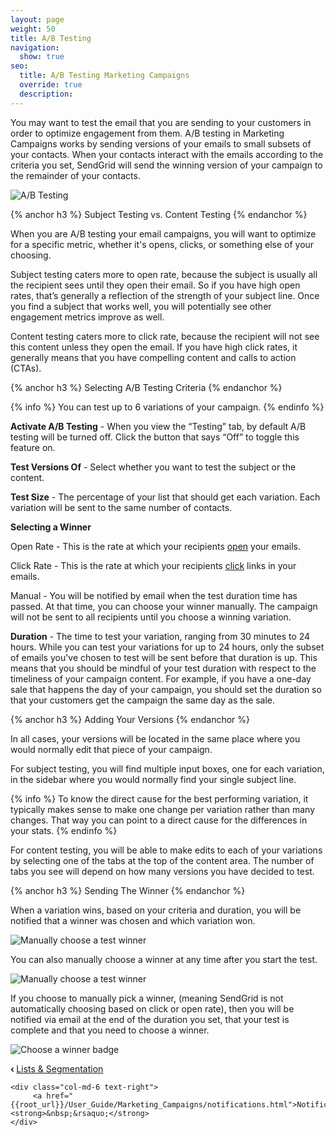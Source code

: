 ```yaml
---
layout: page
weight: 50
title: A/B Testing
navigation:
  show: true
seo:
  title: A/B Testing Marketing Campaigns
  override: true
  description:
---
```


You may want to test the email that you are sending to your customers in order to optimize engagement from them. A/B testing in Marketing Campaigns works by sending versions of your emails to small subsets of your contacts. When your contacts interact with the emails according to the criteria you set, SendGrid will send the winning version of your campaign to the remainder of your contacts.

![]({{root_url}}/images/ab_testing_1.png "A/B Testing")

{% anchor h3 %}
Subject Testing vs. Content Testing
{% endanchor %}

When you are A/B testing your email campaigns, you will want to optimize for a specific metric, whether it's opens, clicks, or something else of your choosing.

Subject testing caters more to open rate, because the subject is usually all the recipient sees until they open their email. So if you have high open rates, that’s generally a reflection of the strength of your subject line. Once you find a subject that works well, you will potentially see other engagement metrics improve as well.

Content testing caters more to click rate, because the recipient will not see this content unless they open the email. If you have high click rates, it generally means that you have compelling content and calls to action (CTAs).

{% anchor h3 %}
Selecting A/B Testing Criteria
{% endanchor %}

{% info %}
You can test up to 6 variations of your campaign.
{% endinfo %}

**Activate A/B Testing** - When you view the “Testing” tab, by default A/B testing will be turned off. Click the button that says “Off” to toggle this feature on.

**Test Versions Of** - Select whether you want to test the subject or the content.

**Test Size** - The percentage of your list that should get each variation. Each variation will be sent to the same number of contacts.

**Selecting a Winner**

Open Rate - This is the rate at which your recipients <a href="{{root_url}}/Glossary/opens.html">open</a> your emails.

Click Rate - This is the rate at which your recipients <a href="{{root_url}}/Glossary/clicks.html">click</a> links in your emails.

Manual - You will be notified by email when the test duration time has passed. At that time, you can choose your winner manually. The campaign will not be sent to all recipients until you choose a winning variation.

**Duration** - The time to test your variation, ranging from 30 minutes to 24 hours. While you can test your variations for up to 24 hours, only the subset of emails you've chosen to test will be sent before that duration is up. This means that you should be mindful of your test duration with respect to the timeliness of your campaign content. For example, if you have a one-day sale that happens the day of your campaign, you should set the duration so that your customers get the campaign the same day as the sale.

{% anchor h3 %}
Adding Your Versions
{% endanchor %}

In all cases, your versions will be located in the same place where you would normally edit that piece of your campaign.

For subject testing, you will find multiple input boxes, one for each variation, in the sidebar where you would normally find your single subject line.

{% info %}
To know the direct cause for the best performing variation, it typically makes sense to make one change per variation rather than many changes. That way you can point to a direct cause for the differences in your stats.
{% endinfo %}

For content testing, you will be able to make edits to each of your variations by selecting one of the tabs at the top of the content area. The number of tabs you see will depend on how many versions you have decided to test.

{% anchor h3 %}
Sending The Winner
{% endanchor %}

When a variation wins, based on your criteria and duration, you will be notified that a winner was chosen and which variation won.

![]({{root_url}}/images/ab_testing_4.png "Manually choose a test winner")

You can also manually choose a winner at any time after you start the test.

![]({{root_url}}/images/ab_testing_2.png "Manually choose a test winner")

If you choose to manually pick a winner, (meaning SendGrid is not automatically choosing based on click or open rate), then you will be notified via email at the end of the duration you set, that your test is complete and that you need to choose a winner.

![]({{root_url}}/images/ab_testing_3.png "Choose a winner badge")

<div class="row">
    <div class="col-md-6 text-left">
        <strong>&lsaquo;&nbsp;</strong><a href="{{root_url}}/User_Guide/Marketing_Campaigns/lists.html">Lists & Segmentation</a>
    </div>

    <div class="col-md-6 text-right">
         <a href="{{root_url}}/User_Guide/Marketing_Campaigns/notifications.html">Notifications</a><strong>&nbsp;&rsaquo;</strong>
    </div>
</div>
